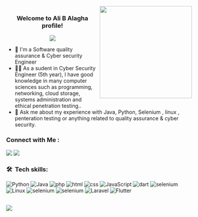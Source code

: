 <img width="250" align="right" src="https://c.tenor.com/_DOBjnGspYAAAAAM/code-coding.gif">

<h3 align="center">
  Welcome to Ali B Alagha profile!
  <!--<img src="https://media1.giphy.com/media/qgQUggAC3Pfv687qPC/giphy.gif?cid=ecf05e473qyjw72j1qj0xhv2qsph0mvy15r3r8tcmicn92qa&ep=v1_gifs_search&rid=giphy.gif&ct=g width="28">
--></h3>

<!-- Typing SVG by DenverCoder1 - https://github.com/DenverCoder1/readme-typing-svg -->
<p align="center">
  <a href="https://github.com/DenverCoder1/readme-typing-svg"><img src="https://readme-typing-svg.herokuapp.com/?lines=Software%20Quality%20Assurance;Cyber%20Security;Always%20learning%20new%20things&font=Fira%20Code&center=true&width=440&height=45&color=f75c7e&vCenter=true&size=22"></a>
</p> 

- 🏢 I'm a Software quality assurance & Cyber security Engineer 
- 👨‍💻 As a sudent in Cyber Security Engineer (5th year), I have good knowledge in many computer sciences such as programming, networking, cloud storage, systems administration and ethical penetration testing..
- 💬 Ask me about my experience with Java, Python, Selenium , linux , penteration testing or anything related to quality assurance & cyber security.

### Connect with Me :

<a href="https://www.linkedin.com/in/ali-alagha-20b076284/" target="_blank"><img src="https://img.shields.io/badge/-Ali%20Alagha-0077B5?style=for-the-badge&logo=Linkedin&logoColor=white"/></a>
<a href="https://t.me/AliAlagha12" target="_blank"><img src="https://img.shields.io/badge/-Ali%20Alagha-0077B5?style=for-the-badge&logo=Telegram&logoColor=white"/></a>
### 🛠 &nbsp;Tech skills:
![Python](https://img.shields.io/badge/-Python-000?&logo=Python)
![Java](https://img.shields.io/badge/-Java-000?&logo=JAVA)
![php](https://img.shields.io/badge/-php-000?&logo=PHP)
![html](https://img.shields.io/badge/-Html-000?&logo=HTML)
![css](https://img.shields.io/badge/-Css-000?&logo=CSS)
![JavaScript](https://img.shields.io/badge/-JavaScript-000?&logo=JavaScript)
![dart](https://img.shields.io/badge/-Dart-000?&logo=dart)
![selenium](https://img.shields.io/badge/-Selenium-000?&logo=selenium)
![Linux](https://img.shields.io/badge/-Linux-000?&logo=Linux)
![selenium](https://img.shields.io/badge/-TestNG-000?&logo=TestNG)
![selenium](https://img.shields.io/badge/-Pytest-000?&logo=Pytest)
![Laravel](https://img.shields.io/badge/-Laravel-000?&logo=laravel)
![Flutter](https://img.shields.io/badge/-Flutter-000?&logo=flutter)


<br>
<a href="https://komarev.com/ghpvc/?username=Alibaraa&style=for-the-badge">
    <img src="https://komarev.com/ghpvc/?username=Alibaraa&style=for-the-badge">
</a>
